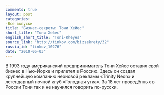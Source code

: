 ```yaml
---
comments: true
layout: post
categories:
-Все выпуски
title: "Бизнес-секреты: Тони Хейес"
short_title: "Тони Хейес"
english_short_title: "Toni-Kheyes"
source_link: "http://tinkov.com/bizsekrety/32"
russia_id: "tinkov_10276"
date: "2010-05-03"
---
```

В 1993 году американский предприниматель Тони Хейес оставил свой бизнес в Нью-Йорке и прилетел в Россию. Здесь он создал крупнейшую компанию неоновой рекламы «Trinity Neon» и легендарный ночной клуб «Голодная утка». За 18 лет проведённых в России Тони так и не научился говорить по-русски.
